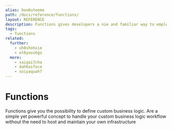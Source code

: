 ```yaml
---
alias: boo6uteemo
path: /docs/reference/functions/
layout: REFERENCE
description: Functions gives developers a nie and familiar way to employ custom business logic.
tags:
  - functions
related:
  further:
    - uh8shohxie
    - ol0yuoz6go
  more:
    - saigai7cha
    - dah6aifoce
    - soiyaquah7
---
```


# Functions

Functions give you the possibility to define custom business logic. Are a simple yet powerful concept to handle your custom business logic workflow without the need to host and maintain your own infrastructure
